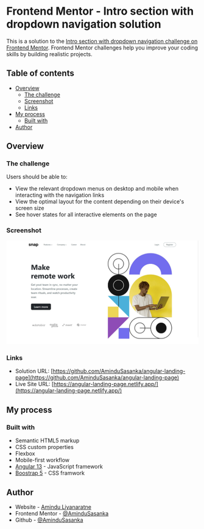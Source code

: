 # Frontend Mentor - Intro section with dropdown navigation solution

This is a solution to the [Intro section with dropdown navigation challenge on Frontend Mentor](https://www.frontendmentor.io/challenges/intro-section-with-dropdown-navigation-ryaPetHE5). Frontend Mentor challenges help you improve your coding skills by building realistic projects.

## Table of contents

- [Overview](#overview)
  - [The challenge](#the-challenge)
  - [Screenshot](#screenshot)
  - [Links](#links)
- [My process](#my-process)
  - [Built with](#built-with)
- [Author](#author)

## Overview

### The challenge

Users should be able to:

- View the relevant dropdown menus on desktop and mobile when interacting with the navigation links
- View the optimal layout for the content depending on their device's screen size
- See hover states for all interactive elements on the page

### Screenshot

![](./Screenshot.jpeg)

### Links

- Solution URL: [https://github.com/AminduSasanka/angular-landing-page](https://github.com/AminduSasanka/angular-landing-page)
- Live Site URL: [https://angular-landing-page.netlify.app/](https://angular-landing-page.netlify.app/)

## My process

### Built with

- Semantic HTML5 markup
- CSS custom properties
- Flexbox
- Mobile-first workflow
- [Angular 13](https://angular.io/) - JavaScript framework
- [Boostrap 5](https://getbootstrap.com/) - CSS framwork

## Author

- Website - [Amindu Liyanaratne](https://amindu-liyanaratne.web.app/)
- Frontend Mentor - [@AminduSasanka](https://www.frontendmentor.io/profile/AminduSasanka)
- Github - [@AminduSasanka](https://github.com/AminduSasanka)
